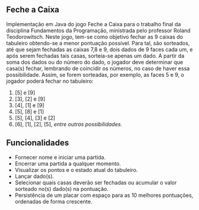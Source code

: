 ## Feche a Caixa

Implementação em Java do jogo Feche a Caixa para o trabalho final da disciplina Fundamentos da Programação, ministrada pelo professor Roland Teodorowitsch. Neste jogo, tem-se como objetivo fechar as 9 caixas do tabuleiro obtendo-se a menor pontuação possível. Para tal, são sorteados, até que sejam fechadas as caixas 7,8 e 9, dois dados de 9 faces cada um, e após serem fechadas tais casas, sorteia-se apenas um dado. A partir da soma dos dados ou do número do dado, o jogador deve determinar que casa(s) fechar, lembrando de coincidir os números, no caso de haver essa possibilidade. Assim, se forem sorteadas, por exemplo, as faces 5 e 9, o jogador poderá fechar no tabuleiro: 
1) [5] e [9]
2) [3], [2] e [9]
3) [4], [1] e [9]
4) [5], [8] e [1]
5) [5], [4], [3] e [2]
6) [6], [1], [2], [5], *entre outras possibilidades.*

## Funcionalidades
* Fornecer nome e iniciar uma partida.
* Encerrar uma partida a qualquer momento.
* Visualizar os pontos e o estado atual do tabuleiro.
* Lançar dado(s).
* Selecionar quais casas deverão ser fechadas ou acumular o valor sorteado no(s) dado(s) na pontuação.
* Persistência de um placar com espaço para as 10 melhores pontuações, ordenadas de forma crescente.
